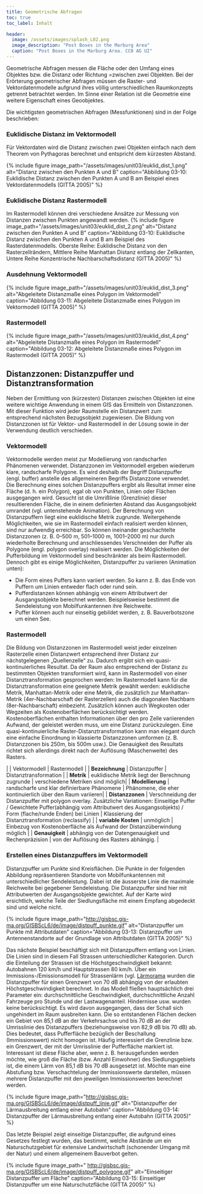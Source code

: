 ```yaml
---
title: Geometrische Abfragen
toc: true
toc_label: Inhalt

header:
  image: /assets/images/splash_L02.png
  image_description: "Post Boxes in the Marburg Area"
  caption: "Post Boxes in the Marburg Area. CC0 AG UI"
---
```


	
Geometrische Abfragen messen die Fläche oder den Umfang eines Objektes bzw. die Distanz oder Richtung =zwischen zwei Objekten. Bei der Erörterung geometrischer Abfragen müssen die Raster- und Vektordatenmodelle aufgrund ihres völlig unterschiedlichen Raumkonzepts getrennt betrachtet werden. Im Sinne einer Relation ist die Geometrie eine weitere Eigenschaft eines Geoobjektes.

Die wichtigsten geometrischen Abfragen (Messfunktionen) sind in der Folge beschrieben:

### Euklidische Distanz im Vektormodell

Für Vektordaten wird die Distanz zwischen zwei Objekten einfach nach dem Theorem von Pythagoras berechnet und entspricht dem kürzesten Abstand.


{% include figure image_path="/assets/images/unit03/euklid_dist_1.png" alt="Distanz zwischen den Punkten A und B" caption="Abbildung 03-10: Euklidische Distanz zwischen den Punkten A und B am Beispiel eines Vektordatenmodells (GITTA 2005)" %}



### Euklidische Distanz Rastermodell

Im Rastermodell können drei verschiedene Ansätze zur Messung von Distanzen zwischen Punkten angewandt werden.
{% include figure image_path="/assets/images/unit03/euklid_dist_2.png" alt="Distanz zwischen den Punkten A und B" caption="Abbildung 03-10: Euklidische Distanz zwischen den Punkten A und B am Beispiel des Rasterdatenmodells. Oberste Reihe: Euklidische Distanz von den Rasterzellrändern, Mittlere Reihe Manhattan Distanz entlang der Zellkanten, Untere Reihe Konzentrische Nachbarschaftsdistanz (GITTA 2005)" %}



### Ausdehnung Vektormodell

{% include figure image_path="/assets/images/unit03/euklid_dist_3.png" alt="Abgeleitete Distanzmaße eines Polygon im Vektormodell" caption="Abbildung 03-11: Abgeleitete Distanzmaße eines Polygon im Vektormodell (GITTA 2005)" %}



### Rastermodell

{% include figure image_path="/assets/images/unit03/euklid_dist_4.png" alt="Abgeleitete Distanzmaße eines Polygon im Rastermodell" caption="Abbildung 03-12: Abgeleitete Distanzmaße eines Polygon im Rastermodell (GITTA 2005)" %}


## Distanzzonen: Distanzpuffer und Distanztransformation

Neben der Ermittlung von (kürzesten) Distanzen zwischen Objekten ist eine weitere wichtige Anwendung in einem GIS das Ermitteln von Distanzzonen. Mit dieser Funktion wird jeder Raumstelle ein Distanzwert zum entsprechend nächsten Bezugsobjekt zugewiesen. Die Bildung von Distanzzonen ist für Vektor- und Rastermodell in der Lösung sowie in der Verwendung deutlich verschieden.

### Vektormodell

Vektormodelle werden meist zur Modellierung von randscharfen Phänomenen verwendet. Distanzzonen im Vektormodell ergeben wiederum klare, randscharfe Polygone. Es wird deshalb der Begriff Distanzpuffer (engl. buffer) anstelle des allgemeineren Begriffs Distanzzone verwendet. Die Berechnung eines solchen Distanzpuffers ergibt als Resultat immer eine Fläche (d. h. ein Polygon), egal ob von Punkten, Linien oder Flächen ausgegangen wird. Gesucht ist die Umrißlinie (Grenzlinie) dieser resultierenden Fläche, die in einem definierten Abstand das Ausgangsobjekt umrandet (vgl. untenstehende Animation). Der Berechnung von Distanzpuffern liegt eine euklidische Metrik zugrunde. Weitergehende Möglichkeiten, wie sie im Rastermodell einfach realisiert werden können, sind nur aufwendig erreichbar. So können ineinander geschachtelte Distanzzonen (z. B. 0–500 m, 501–1000 m, 1001–2000 m) nur durch wiederholte Berechnung und anschliessendes Verschneiden der Puffer als Polygone (engl. polygon overlay) realisiert werden. Die Möglichkeiten der Pufferbildung im Vektormodell sind beschränkter als beim Rastermodell. Dennoch gibt es einige Möglichkeiten, Distanzpuffer zu variieren (Animation unten):

  * Die Form eines Puffers kann variiert werden. So kann z. B. das Ende von Puffern um Linien entweder flach oder rund sein.
  * Pufferdistanzen können abhängig von einem Attributwert der Ausgangsobjekte berechnet werden. Beispielsweise bestimmt die Sendeleistung von Mobilfunkantennen ihre Reichweite.
  * Puffer können auch nur einseitig gebildet werden, z. B. Bauverbotszone um einen See.

### Rastermodell

Die Bildung von Distanzzonen im Rastermodell weist jeder einzelnen Rasterzelle einen Distanzwert entsprechend ihrer Distanz zur nächstgelegenen „Quellenzelle“ zu. Dadurch ergibt sich ein quasi-kontinuierliches Resultat. Da der Raum also entsprechend der Distanz zu bestimmten Objekten transformiert wird, kann im Rastermodell von einer Distanztransformation gesprochen werden: Im Rastermodell kann für die Distanztransformation eine geeignete Metrik gewählt werden: euklidische Metrik, Manhattan-Metrik oder eine Metrik, die zusätzlich zur Manhattan-Metrik (4er-Nachbarschaft der Rasterzellen) auch die diagonalen Nachbarn (8er-Nachbarschaft) einbezieht. Zusätzlich können auch Wegkosten oder Wegzeiten als Kostenoberflächen berücksichtigt werden. Kostenoberflächen enthalten Informationen über den pro Zelle variierenden Aufwand, der geleistet werden muss, um eine Distanz zurückzulegen. Eine quasi-kontinuierliche Raster-Distanztransformation kann man elegant durch eine einfache Einordnung in klassierte Distanzzonen umformen (z. B. Distanzzonen bis 250m, bis 500m usw.). Die Genauigkeit des Resultats richtet sich allerdings direkt nach der Auflösung (Maschenweite) des Rasters.

| | Vektormodell | Rastermodell |
| **Bezeichnung** | Distanzpuffer | Distanztransformation |
| **Metrik** | euklidische Metrik liegt der Berechnung zugrunde | verschiedene Metriken sind möglich|
| **Modellierung** | randscharfe und klar definierbare Phänomene | Phänomene, die eher kontinuierlich über den Raum variieren|
| **Distanzzonen** | Verschneidung der Distanzpuffer mit polygon overlay. Zusätzliche Variationen: Einseitige Puffer / Gewichtete Puffer(abhängig vom Attributwert des Ausgangsobjekts) / Form (flache/runde Enden) bei Linien | Klassierung der Distanztransformation (reclassify) |
| **variable Kosten** | unmöglich | Einbezug von Kostenoberfläche als Aufwand der Distanzüberwindung möglich |
| **Genauigkeit** | abhängig von der Datengenauigkeit und Rechenpräzision | von der Auflösung des Rasters abhängig. |

### Erstellen eines Distanzpuffers im Vektormodell

Distanzpuffer um Punkte sind Kreisflächen. Die Punkte in der folgenden Abbildung repräsentieren Standorte von Mobilfunkantennen mit unterschiedlicher Sendeleistung. Dabei ist die äusserste Linie die maximale Reichweite bei gegebener Sendeleistung. Die Distanzpuffer sind hier mit Attributwerten der Ausgangsobjekte gewichtet. Auf der Karte wird ersichtlich, welche Teile der Siedlungsfläche mit einem Empfang abgedeckt sind und welche nicht.

{% include figure image_path="http://gisbsc.gis-ma.org/GISBScL6/de/image/distpuff_punkte.gif" alt="Distanzpuffer um Punkte mit Attributdaten" caption="Abbildung 03-13: Distanzpuffer um Antennenstandorte auf der Grundlage von Attributdaten (GITTA 2005)" %}


Das nächste Beispiel beschäftigt sich mit Distanzpuffern entlang von Linien. Die Linien sind in diesem Fall Strassen unterschiedlicher Kategorien. Durch die Einteilung der Strassen ist die Höchstgeschwindigkeit bekannt: Autobahnen 120 km/h und Hauptstrassen 80 km/h. Über ein Immissions-/Emissionsmodell für Strassenlärm (vgl. [Lärmorama](http://www.laermorama.ch/) wurden die Distanzpuffer für einen Grenzwert von 70 dB abhängig von der erlaubten Höchstgeschwindigkeit berechnet. In das Modell fließen hauptsächlich drei Parameter ein: durchschnittliche Geschwindigkeit, durchschnittliche Anzahl Fahrzeuge pro Stunde und der Lastwagenanteil. Hindernisse usw. wurden keine berücksichtigt. Es wird davon ausgegangen, dass der Schall sich ungehindert im Raum ausbreiten kann. Die so entstandenen Flächen decken ein Gebiet von 85,1 dB an der Verkehrsachse und bis 70 dB an der Umrisslinie des Distanzpuffers (beziehungsweise von 82,9 dB bis 70 dB) ab. Dies bedeutet, dass Pufferfläche bezüglich der Beschallung (Immissionswert) nicht homogen ist. Häufig interessiert die Grenzlinie bzw. ein Grenzwert, der mit der Umrisslinie der Pufferfläche markiert ist. Interessant ist diese Fläche aber, wenn z. B. herausgefunden werden möchte, wie groß die Fläche (bzw. Anzahl Einwohner) des Siedlungsgebiets ist, die einem Lärm von 85,1 dB bis 70 dB ausgesetzt ist. Möchte man eine Abstufung bzw. Verschachtelung der Immissionswerte darstellen, müssen mehrere Distanzpuffer mit den jeweiligen Immissionswerten berechnet werden. 

{% include figure image_path="http://gisbsc.gis-ma.org/GISBScL6/de/image/distpuff_linie.gif" alt="Distanzpuffer der Lärmausbreitung entlang einer Autobahn" caption="Abbildung 03-14: Distanzpuffer der Lärmausbreitung entlang einer Autobahn (GITTA 2005)" %}

Das letzte Beispiel zeigt einseitige Distanzpuffer, die aufgrund eines Gesetzes festlegt wurden, das bestimmt, welche Abstände um ein Naturschutzgebiet für extensive Landwirtschaft (schonender Umgang mit der Natur) und einem allgemeinem Bauverbot gelten.

{% include figure image_path=" http://gisbsc.gis-ma.org/GISBScL6/de/image/distpuff_polygone.gif" alt="Einseitiger Distanzpuffer um Fläche" caption="Abbildung 03-15: Einseitiger Distanzpuffer um eine Naturschutzfläche (GITTA 2005)" %}




